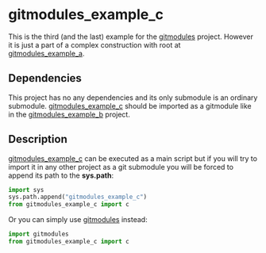 # gitmodules_example_c
This is the third (and the last) example for the 
<a href=https://github.com/KuYaki/gitmodules>gitmodules</a> project.
However it is just a part of a complex construction with root at 
<a href=https://github.com/KuYaki/gitmodules_example_a>gitmodules_example_a</a>.

## Dependencies
This project has no any dependencies and its only submodule is an ordinary submodule.
<a href=https://github.com/KuYaki/gitmodules_example_c>gitmodules_example_c</a> 
should be imported as a gitmodule like in the
<a href=https://github.com/KuYaki/gitmodules_example_b>gitmodules_example_b</a> project.

## Description
<a href=https://github.com/KuYaki/gitmodules_example_c>gitmodules_example_c</a>
can be executed as a main script but if you will try to import it in any other project as a git submodule
you will be forced to append its path to the <b>sys.path</b>:

```python
import sys
sys.path.append("gitmodules_example_c")
from gitmodules_example_c import c
```

Or you can simply use <a href=https://github.com/KuYaki/gitmodules>gitmodules</a> instead:

```python
import gitmodules
from gitmodules_example_c import c
```
